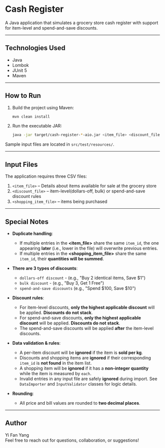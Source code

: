 # Cash Register

A Java application that simulates a grocery store cash register with support for item-level and spend-and-save discounts.

---

## Technologies Used

- Java
- Lombok
- JUnit 5
- Maven

---

## How to Run

1. Build the project using Maven:

   ```bash
   mvn clean install
   ```

2. Run the executable JAR:

   ```bash
   java -jar target/cash-register-*-aio.jar <item_file> <discount_file> <shopping_item_file>
   ```

Sample input files are located in `src/test/resources/`.

---

## Input Files

The application requires three CSV files:

1. `<item_file>` – Details about items available for sale at the grocery store
2. `<discount_file>` – item-level(dollars-off, bulk) or spend-and-save discount rules
3. `<shopping_item_file>` – items being purchased

---

## Special Notes

- **Duplicate handling**:
  - If multiple entries in the **<item_file>** share the same `item_id`, the one appearing **later** (i.e., lower in the file) will overwrite previous entries.
  - If multiple entries in the **<shopping_item_file>** share the same `item_id`, their **quantities will be summed**.

- **There are 3 types of discounts**:

  - `dollars-off discount` - (e.g., "Buy 2 identical items, Save $1")
  - `bulk discount` - (e.g., "Buy 3, Get 1 Free")
  - `spend-and-save discounts` (e.g., "Spend $100, Save $10")

- **Discount rules**:
    - For item-level discounts, **only the highest applicable discount** will be applied. **Discounts do not stack**.
    - For spend-and-save discounts, **only the highest applicable discount** will be applied. **Discounts do not stack**.
    - The spend-and-save discounts will be applied **after** the item-level discounts.

- **Data validation & rules**:
    - A per-item discount will be **ignored** if the item is **sold per kg**.
    - Discounts and shopping items are **ignored** if their corresponding `item_id` is **not found** in the item list.
    - A shopping item will be **ignored** if it has a **non-integer quantity** while the item is measured by `each`.
    - Invalid entries in any input file are safely **ignored** during import. See `DataImporter` and `InputValidator` classes for logic details.

- **Rounding**:
    - All price and bill values are rounded to **two decimal places**.

---

## Author

Yi Fan Yang\
Feel free to reach out for questions, collaboration, or suggestions!

